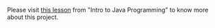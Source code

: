 Please visit [this lesson](https://www.udacity.com/course/viewer#!/c-cs046/l-3064138744/e-3054808770/m-3093088645) from  "Intro to Java Programming" to know more about this project. 
